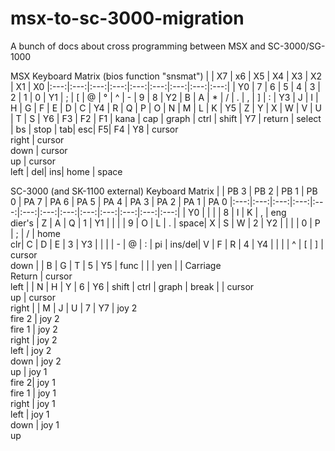 

# msx-to-sc-3000-migration
A bunch of docs about cross programming between MSX and SC-3000/SG-1000

MSX Keyboard Matrix (bios function "snsmat")
|  | X7 | x6 | X5 | X4 | X3 | X2 | X1 | X0
|:---:|:---:|:---:|:---:|:---:|:---:|:---:|:---:|:---:|
| Y0 | 7 | 6 | 5 | 4 | 3 | 2 | 1 | 0
| Y1 | ; | [ | @ | ° | ^ | - | 9 | 8
| Y2 | B | A | * | / | . | , | ] | :
| Y3 | J | I | H | G | F | E | D | C
| Y4 | R | Q | P | O | N | M | L | K
| Y5 | Z | Y | X | W | V | U | T | S
| Y6 | F3 | F2 | F1 | kana | cap | graph | ctrl | shift
| Y7 | return | select | bs | stop | tab| esc| F5| F4 
| Y8 | cursor<br>right | cursor<br>down | cursor<br>up | cursor<br>left | del| ins| home | space 


SC-3000 (and SK-1100 external) Keyboard Matrix
|  | PB 3 | PB 2 | PB 1 | PB 0 | PA 7 | PA 6 | PA 5 | PA 4 | PA 3 | PA 2 | PA 1 | PA 0
|:---:|:---:|:---:|:---:|:---:|:---:|:---:|:---:|:---:|:---:|:---:|:---:|:---:|
| Y0 |  |  |  | 8 | I | K | , | eng<br>dier's | Z | A | Q | 1
| Y1 |  |  |  | 9 | O | L | . | space| X | S | W | 2
| Y2 |  |  |  | 0 | P | ; | / | home<br>clr| C | D | E | 3
| Y3 |  |  |  | - | @ | : | pi | ins/del| V | F | R | 4
| Y4 |  |  |  | ^ | [ | ] | cursor<br>down | | B | G | T | 5
| Y5 | func |  |  | yen |  | Carriage<br>Return | cursor<br>left | | N | H | Y | 6
| Y6 | shift | ctrl | graph | break |  | cursor<br>up | cursor<br>right | | M | J | U | 7
| Y7 | joy 2<br>fire 2 | joy 2<br>fire 1 | joy 2<br>right | joy 2<br>left | joy 2<br>down | joy 2<br>up | joy 1<br>fire 2| joy 1<br>fire 1 | joy 1<br>right | joy 1<br>left | joy 1<br>down | joy 1<br>up


